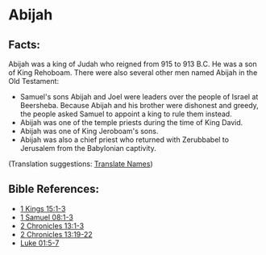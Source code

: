 # Abijah #

## Facts: ##

Abijah was a king of Judah who reigned from 915 to 913 B.C. He was a son of King Rehoboam. There were also several other men named Abijah in the Old Testament:

* Samuel's sons Abijah and Joel were leaders over the people of Israel at Beersheba. Because Abijah and his brother were dishonest and greedy, the people asked Samuel to appoint a king to rule them instead.
* Abijah was one of the temple priests during the time of King David.
* Abijah was one of King Jeroboam's sons.
* Abijah was also a chief priest who returned with Zerubbabel to Jerusalem from the Babylonian captivity.

(Translation suggestions: [Translate Names](en/ta-vol1/translate/man/translate-names))

## Bible References: ##

* [1 Kings 15:1-3](en/tn/1ki/help/15/01)
* [1 Samuel 08:1-3](en/tn/1sa/help/08/01)
* [2 Chronicles 13:1-3](en/tn/2ch/help/13/01)
* [2 Chronicles 13:19-22](en/tn/2ch/help/13/19)
* [Luke 01:5-7](en/tn/luk/help/01/05)
